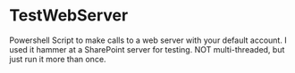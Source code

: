 # TestWebServer
Powershell Script to make calls to a web server with your default account. I used it hammer at a SharePoint server for testing. NOT multi-threaded, but just run it more than once.
